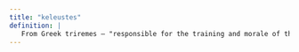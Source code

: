 ```yaml
---
title: "keleustes"
definition: |
   From Greek triremes — "responsible for the training and morale of the crew".
---
```

